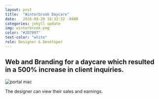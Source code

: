 ```yaml
---
layout: post
title:  "Winterbrook Daycare"
date:   2016-09-20 18:32:32 -0400
categories: jekyll update
img: winterbrook.png
color: "#2D7897"
text-color: "white"
role: Designer & Developer
---
```

## Web and Branding for a daycare which resulted in a 500% increase in client inquiries.

![portal mac](/img/portal-macfront.png)

<div class="caption">The designer can view their sales and earnings.</div>
